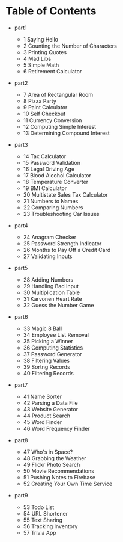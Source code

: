 # Table of Contents

* part1
  * 1 Saying Hello
  * 2 Counting the Number of Characters
  * 3 Printing Quotes
  * 4 Mad Libs
  * 5 Simple Math
  * 6 Retirement Calculator

* part2
  * 7 Area of Rectangular Room
  * 8 Pizza Party
  * 9 Paint Calculator
  * 10 Self Checkout
  * 11 Currency Conversion
  * 12 Computing Simple Interest
  * 13 Determining Compound Interest

* part3
  * 14 Tax Calculator
  * 15 Password Validation
  * 16 Legal Driving Age
  * 17 Blood Alcohol Calculator
  * 18 Temperature Converter
  * 19 BMI Calculator
  * 20 Multistate Sales Tax Calculator
  * 21 Numbers to Names
  * 22 Comparing Numbers
  * 23 Troubleshooting Car Issues

* part4
  * 24 Anagram Checker
  * 25 Password Strength Indicator
  * 26 Months to Pay Off a Credit Card
  * 27 Validating Inputs

* part5
  * 28 Adding Numbers
  * 29 Handling Bad Input
  * 30 Multiplication Table
  * 31 Karvonen Heart Rate
  * 32 Guess the Number Game

* part6
  * 33 Magic 8 Ball
  * 34 Employee List Removal
  * 35 Picking a Winner
  * 36 Computing Statistics
  * 37 Password Generator
  * 38 Filtering Values
  * 39 Sortng Records
  * 40 Filtering Records

* part7
  * 41 Name Sorter
  * 42 Parsing a Data File
  * 43 Website Generator
  * 44 Product Search
  * 45 Word Finder
  * 46 Word Frequency Finder

* part8
  * 47 Who's in Space?
  * 48 Grabbing the Weather
  * 49 Flickr Photo Search
  * 50 Movie Recommendations
  * 51 Pushing Notes to Firebase
  * 52 Creating Your Own Time Service

* part9
  * 53 Todo List
  * 54 URL Shortener
  * 55 Text Sharing
  * 56 Tracking Inventory
  * 57 Trivia App
